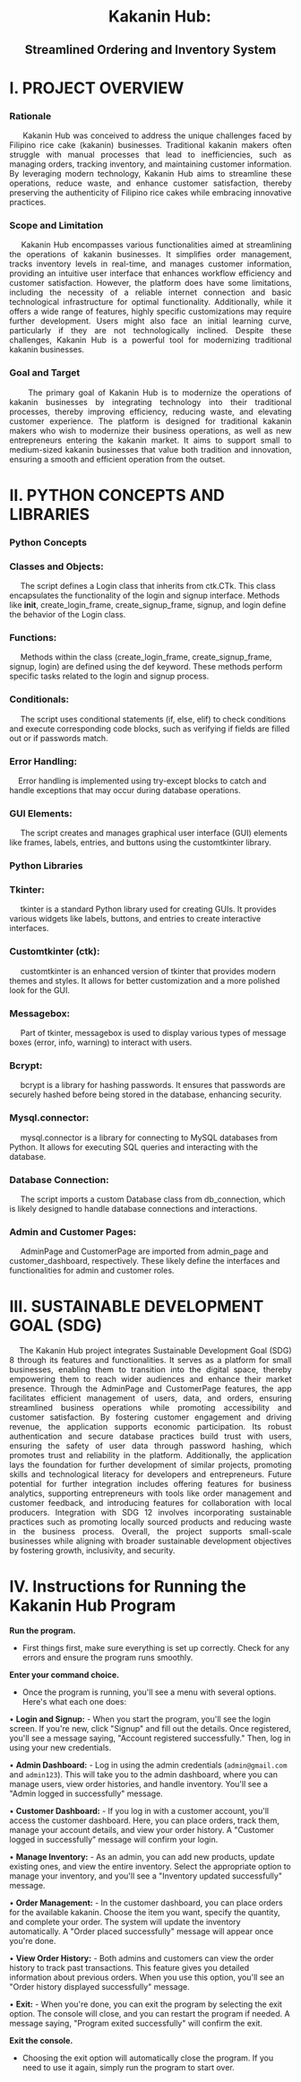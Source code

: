 # <p align="center"> &nbsp;&nbsp;&nbsp;&nbsp; Kakanin Hub: </p>
## <p align="center"> Streamlined Ordering and Inventory System </p>

# I. PROJECT OVERVIEW

### Rationale
<p align="justify"> &nbsp;&nbsp;&nbsp;&nbsp; Kakanin Hub was conceived to address the unique challenges faced by Filipino rice cake (kakanin) businesses. Traditional kakanin makers often struggle with manual processes that lead to inefficiencies, such as managing orders, tracking inventory, and maintaining customer information. By leveraging modern technology, Kakanin Hub aims to streamline these operations, reduce waste, and enhance customer satisfaction, thereby preserving the authenticity of Filipino rice cakes while embracing innovative practices.</p>

### Scope and Limitation
<p align="justify"> &nbsp;&nbsp;&nbsp;&nbsp;Kakanin Hub encompasses various functionalities aimed at streamlining the operations of kakanin businesses. It simplifies order management, tracks inventory levels in real-time, and manages customer information, providing an intuitive user interface that enhances workflow efficiency and customer satisfaction. However, the platform does have some limitations, including the necessity of a reliable internet connection and basic technological infrastructure for optimal functionality. Additionally, while it offers a wide range of features, highly specific customizations may require further development. Users might also face an initial learning curve, particularly if they are not technologically inclined. Despite these challenges, Kakanin Hub is a powerful tool for modernizing traditional kakanin businesses.</p>

### Goal and Target
<p align="justify"> &nbsp;&nbsp;&nbsp;&nbsp; The primary goal of Kakanin Hub is to modernize the operations of kakanin businesses by integrating technology into their traditional processes, thereby improving efficiency, reducing waste, and elevating customer experience. The platform is designed for traditional kakanin makers who wish to modernize their business operations, as well as new entrepreneurs entering the kakanin market. It aims to support small to medium-sized kakanin businesses that value both tradition and innovation, ensuring a smooth and efficient operation from the outset.</p>

# II. PYTHON CONCEPTS AND LIBRARIES

### Python Concepts

 ### Classes and Objects:
  &nbsp;&nbsp;&nbsp;&nbsp; The script defines a Login class that inherits from ctk.CTk. This class encapsulates the functionality of the login and signup interface. Methods like __init__, create_login_frame, create_signup_frame, signup, and login define the behavior of the Login class.

### Functions:
   &nbsp;&nbsp;&nbsp;&nbsp; Methods within the class (create_login_frame, create_signup_frame, signup, login) are defined using the def keyword. These methods perform specific tasks related to the login and signup process.

 ### Conditionals:
   &nbsp;&nbsp;&nbsp;&nbsp; The script uses conditional statements (if, else, elif) to check conditions and execute corresponding code blocks, such as verifying if fields are filled out or if passwords match.

 ### Error Handling:
   &nbsp;&nbsp;&nbsp;&nbsp;Error handling is implemented using try-except blocks to catch and handle exceptions that may occur during database operations.

 ### GUI Elements:
  &nbsp;&nbsp;&nbsp;&nbsp; The script creates and manages graphical user interface (GUI) elements like frames, labels, entries, and buttons using the customtkinter library.

### Python Libraries

 ### Tkinter:
   &nbsp;&nbsp;&nbsp;&nbsp; tkinter is a standard Python library used for creating GUIs. It provides various widgets like labels, buttons, and entries to create interactive interfaces.

 ### Customtkinter (ctk):
   &nbsp;&nbsp;&nbsp;&nbsp; customtkinter is an enhanced version of tkinter that provides modern themes and styles. It allows for better customization and a more polished look for the GUI.

 ### Messagebox:
   &nbsp;&nbsp;&nbsp;&nbsp; Part of tkinter, messagebox is used to display various types of message boxes (error, info, warning) to interact with users.

 ### Bcrypt:
   &nbsp;&nbsp;&nbsp;&nbsp; bcrypt is a library for hashing passwords. It ensures that passwords are securely hashed before being stored in the database, enhancing security.

 ### Mysql.connector:
   &nbsp;&nbsp;&nbsp;&nbsp; mysql.connector is a library for connecting to MySQL databases from Python. It allows for executing SQL queries and interacting with the database.

 ### Database Connection:
   &nbsp;&nbsp;&nbsp;&nbsp; The script imports a custom Database class from db_connection, which is likely designed to handle database connections and interactions.

 ### Admin and Customer Pages:
   &nbsp;&nbsp;&nbsp;&nbsp; AdminPage and CustomerPage are imported from admin_page and customer_dashboard, respectively. These likely define the interfaces and functionalities for admin and customer roles.

# III. SUSTAINABLE DEVELOPMENT GOAL (SDG)
<p align="justify"> &nbsp;&nbsp;&nbsp;&nbsp;The Kakanin Hub project integrates Sustainable Development Goal (SDG) 8 through its features and functionalities. It serves as a platform for small businesses, enabling them to transition into the digital space, thereby empowering them to reach wider audiences and enhance their market presence. Through the AdminPage and CustomerPage features, the app facilitates efficient management of users, data, and orders, ensuring streamlined business operations while promoting accessibility and customer satisfaction. By fostering customer engagement and driving revenue, the application supports economic participation. Its robust authentication and secure database practices build trust with users, ensuring the safety of user data through password hashing, which promotes trust and reliability in the platform. Additionally, the application lays the foundation for further development of similar projects, promoting skills and technological literacy for developers and entrepreneurs. Future potential for further integration includes offering features for business analytics, supporting entrepreneurs with tools like order management and customer feedback, and introducing features for collaboration with local producers. Integration with SDG 12 involves incorporating sustainable practices such as promoting locally sourced products and reducing waste in the business process. Overall, the project supports small-scale businesses while aligning with broader sustainable development objectives by fostering growth, inclusivity, and security.</p>

# IV. Instructions for Running the Kakanin Hub Program

**Run the program.**
   - First things first, make sure everything is set up correctly. Check for any errors and ensure the program runs smoothly.

**Enter your command choice.**
   - Once the program is running, you'll see a menu with several options. Here's what each one does:

   • **Login and Signup:**
     - When you start the program, you'll see the login screen. If you're new, click "Signup" and fill out the details. Once registered, you'll see a message saying, "Account registered successfully." Then, log in using your new credentials.

   • **Admin Dashboard:**
     - Log in using the admin credentials (`admin@gmail.com` and `admin123`). This will take you to the admin dashboard, where you can manage users, view order histories, and handle inventory. You'll see a "Admin logged in successfully" message.

   • **Customer Dashboard:**
     - If you log in with a customer account, you'll access the customer dashboard. Here, you can place orders, track them, manage your account details, and view your order history. A "Customer logged in successfully" message will confirm your login.

   • **Manage Inventory:**
     - As an admin, you can add new products, update existing ones, and view the entire inventory. Select the appropriate option to manage your inventory, and you'll see a "Inventory updated successfully" message.

   • **Order Management:**
     - In the customer dashboard, you can place orders for the available kakanin. Choose the item you want, specify the quantity, and complete your order. The system will update the inventory automatically. A "Order placed successfully" message will appear once you're done.

   • **View Order History:**
     - Both admins and customers can view the order history to track past transactions. This feature gives you detailed information about previous orders. When you use this option, you'll see an "Order history displayed successfully" message.

   • **Exit:**
     - When you're done, you can exit the program by selecting the exit option. The console will close, and you can restart the program if needed. A message saying, "Program exited successfully" will confirm the exit.

**Exit the console.**
   - Choosing the exit option will automatically close the program. If you need to use it again, simply run the program to start over.




